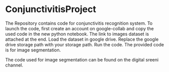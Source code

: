 # ConjunctivitisProject
The Repository contains code for conjunctivitis recognition system. 
To launch the code, first create an account on google-collab and copy the used code in the new python notebook. The link to images dataset is attached at the end. 
Load the dataset in google drive. Replace the google drive storage path with your storage path. Run the code.
The provided code is for image segmentation.

The code used for image segmentation can be found on the digital sreeni channel.
